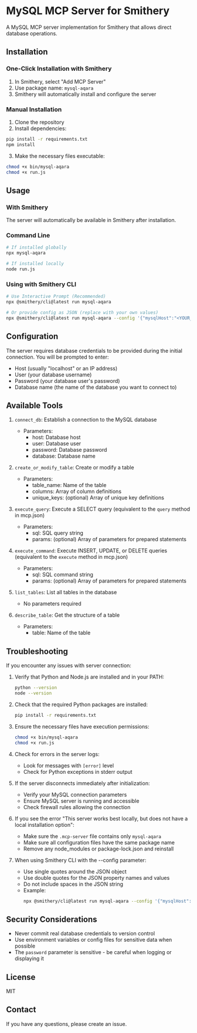 # MySQL MCP Server for Smithery

A MySQL MCP server implementation for Smithery that allows direct database operations.

## Installation

### One-Click Installation with Smithery

1. In Smithery, select "Add MCP Server"
2. Use package name: `mysql-aqara`
3. Smithery will automatically install and configure the server

### Manual Installation

1. Clone the repository
2. Install dependencies:
```bash
pip install -r requirements.txt
npm install
```
3. Make the necessary files executable:
```bash
chmod +x bin/mysql-aqara
chmod +x run.js
```

## Usage

### With Smithery
The server will automatically be available in Smithery after installation.

### Command Line
```bash
# If installed globally
npx mysql-aqara

# If installed locally
node run.js
```

### Using with Smithery CLI
```bash
# Use Interactive Prompt (Recommended)
npx @smithery/cli@latest run mysql-aqara

# Or provide config as JSON (replace with your own values)
npx @smithery/cli@latest run mysql-aqara --config '{"mysqlHost":"<YOUR_HOST>","mysqlUser":"<YOUR_USER>","mysqlPassword":"<YOUR_PASSWORD>","mysqlDatabase":"<YOUR_DATABASE>"}'
```

## Configuration

The server requires database credentials to be provided during the initial connection. You will be prompted to enter:
- Host (usually "localhost" or an IP address)
- User (your database username)
- Password (your database user's password)
- Database name (the name of the database you want to connect to)

## Available Tools

1. `connect_db`: Establish a connection to the MySQL database
   - Parameters:
     - host: Database host
     - user: Database user
     - password: Database password
     - database: Database name

2. `create_or_modify_table`: Create or modify a table
   - Parameters:
     - table_name: Name of the table
     - columns: Array of column definitions
     - unique_keys: (optional) Array of unique key definitions

3. `execute_query`: Execute a SELECT query (equivalent to the `query` method in mcp.json)
   - Parameters:
     - sql: SQL query string
     - params: (optional) Array of parameters for prepared statements

4. `execute_command`: Execute INSERT, UPDATE, or DELETE queries (equivalent to the `execute` method in mcp.json)
   - Parameters:
     - sql: SQL command string
     - params: (optional) Array of parameters for prepared statements

5. `list_tables`: List all tables in the database
   - No parameters required

6. `describe_table`: Get the structure of a table
   - Parameters:
     - table: Name of the table

## Troubleshooting

If you encounter any issues with server connection:

1. Verify that Python and Node.js are installed and in your PATH:
   ```bash
   python --version
   node --version
   ```

2. Check that the required Python packages are installed:
   ```bash
   pip install -r requirements.txt
   ```

3. Ensure the necessary files have execution permissions:
   ```bash
   chmod +x bin/mysql-aqara
   chmod +x run.js
   ```

4. Check for errors in the server logs:
   - Look for messages with `[error]` level
   - Check for Python exceptions in stderr output

5. If the server disconnects immediately after initialization:
   - Verify your MySQL connection parameters
   - Ensure MySQL server is running and accessible
   - Check firewall rules allowing the connection

6. If you see the error "This server works best locally, but does not have a local installation option":
   - Make sure the `.mcp-server` file contains only `mysql-aqara`
   - Make sure all configuration files have the same package name
   - Remove any node_modules or package-lock.json and reinstall

7. When using Smithery CLI with the --config parameter:
   - Use single quotes around the JSON object
   - Use double quotes for the JSON property names and values
   - Do not include spaces in the JSON string
   - Example:
     ```bash
     npx @smithery/cli@latest run mysql-aqara --config '{"mysqlHost":"localhost","mysqlUser":"<YOUR_USER>","mysqlPassword":"<YOUR_PASSWORD>","mysqlDatabase":"<YOUR_DATABASE>"}'
     ```

## Security Considerations

- Never commit real database credentials to version control
- Use environment variables or config files for sensitive data when possible
- The `password` parameter is sensitive - be careful when logging or displaying it

## License

MIT

## Contact

If you have any questions, please create an issue. 